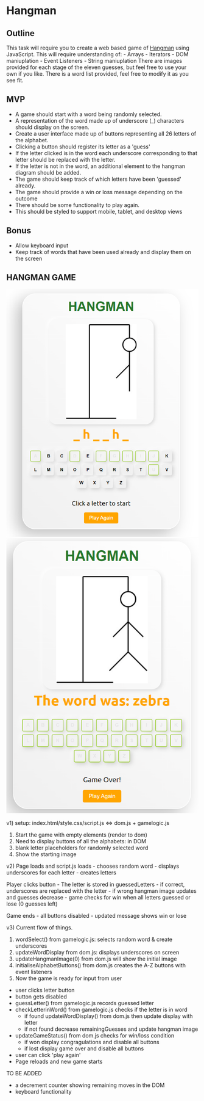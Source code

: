 # Hangman

## Outline

This task will require you to create a web based game of [Hangman](<https://en.wikipedia.org/wiki/Hangman_(game)>) using JavaScript.
This will require understanding of: - Arrays - Iterators - DOM maniuplation - Event Listeners - String maniuplation
There are images provided for each stage of the eleven guesses, but feel free to use your own if you like.
There is a word list provided, feel free to modify it as you see fit.

## MVP

- A game should start with a word being randomly selected.
- A representation of the word made up of underscore (\_) characters should display on the screen.
- Create a user interface made up of buttons representing all 26 letters of the alphabet.
- Clicking a button should register its letter as a 'guess'
- If the letter clicked is in the word each underscore corresponding to that letter should be replaced with the letter.
- If the letter is not in the word, an additional element to the hangman diagram should be added.
- The game should keep track of which letters have been 'guessed' already.
- The game should provide a win or loss message depending on the outcome
- There should be some functionality to play again.
- This should be styled to support mobile, tablet, and desktop views

## Bonus

- Allow keyboard input
- Keep track of words that have been used already and display them on the screen

## HANGMAN GAME

![alt text](./assets/image.png)
![alt text](./assets/image2.png)

v1) setup: index.html/style.css/script.js <=> dom.js + gamelogic.js

1. Start the game with empty elements (render to dom)
2. Need to display buttons of all the alphabets: in DOM
3. blank letter placeholders for randomly selected word
4. Show the starting image

v2) Page loads and script.js loads - chooses random word - displays underscores for each letter - creates letters

Player clicks button - The letter is stored in guessedLetters - if correct, underscores are replaced with the letter - if wrong hangman image updates and guesses decrease - game checks for win when all letters guessed or lose (0 guesses left)

Game ends - all buttons disabled - updated message shows win or lose

v3) Current flow of things.

1. wordSelect() from gamelogic.js: selects random word & create underscores
2. updateWordDisplay from dom.js: displays underscores on screen
3. updateHangmanImage(0) from dom.js will show the initial image
4. initialiseAlphabetButtons() from dom.js creates the A-Z buttons with event listeners
5. Now the game is ready for input from user

- user clicks letter button
- button gets disabled
- guessLetter() from gamelogic.js records guessed letter
- checkLetterinWord() from gamelogic.js checks if the letter is in word
  - if found updateWordDisplay() from dom.js then update display with letter
  - if not found decrease remainingGuesses and update hangman image
- updateGameStatus() from dom.js checks for win/loss condition
  - if won display congragulations and disable all buttons
  - if lost display game over and disable all buttons
- user can click 'play again'
- Page reloads and new game starts

TO BE ADDED

- a decrement counter showing remaining moves in the DOM
- keyboard functionality
